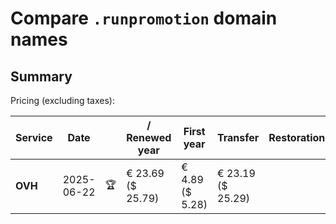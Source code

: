 # Compare `.runpromotion` domain names

## Summary

Pricing (excluding taxes):

| Service | Date |  | / Renewed year | First year | Transfer | Restoration |
|--|--|--|--|--|--|--|
| **OVH** | 2025-06-22 | 🏆 | € 23.69<br>($ 25.79) | € 4.89<br>($ 5.28) | € 23.19<br>($ 25.29) |  |
